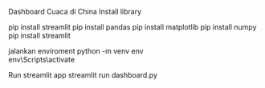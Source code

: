Dashboard Cuaca di China
Install library

pip install streamlit
pip install pandas
pip install matplotlib
pip install numpy
pip install streamlit

jalankan enviroment
python -m venv env  
env\Scripts\activate

Run streamlit app
streamlit run dashboard.py